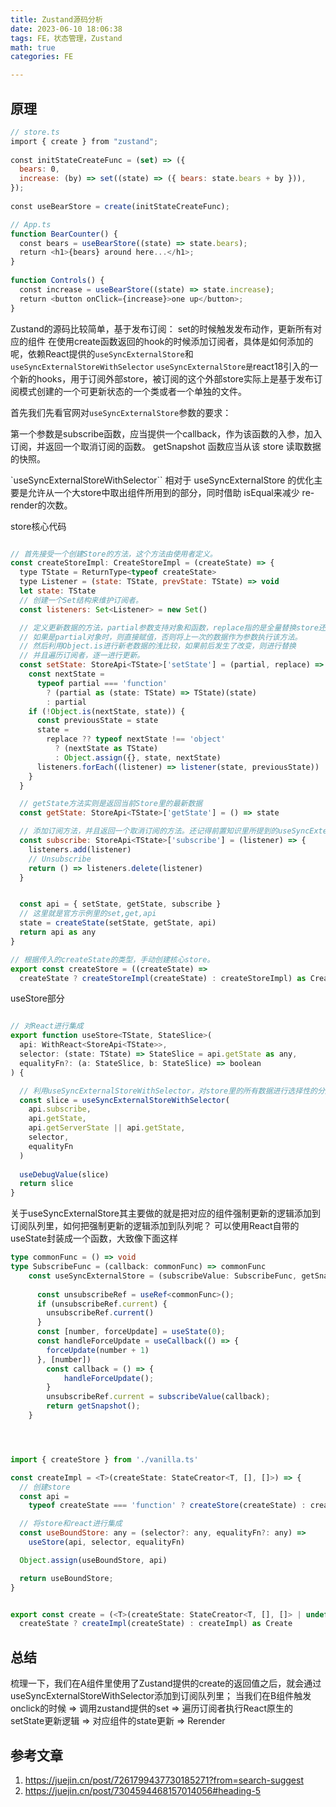 ```yaml
---
title: Zustand源码分析
date: 2023-06-10 18:06:38
tags: FE，状态管理，Zustand
math: true
categories: FE

---
```


## 原理

``` javascript
// store.ts
import { create } from "zustand";  
  
const initStateCreateFunc = (set) => ({  
  bears: 0,  
  increase: (by) => set((state) => ({ bears: state.bears + by })),  
});  
  
const useBearStore = create(initStateCreateFunc);

// App.ts
function BearCounter() {  
  const bears = useBearStore((state) => state.bears);  
  return <h1>{bears} around here...</h1>;  
}  
  
function Controls() {  
  const increase = useBearStore((state) => state.increase);  
  return <button onClick={increase}>one up</button>;  
}


```

Zustand的源码比较简单，基于发布订阅：
set的时候触发发布动作，更新所有对应的组件
在使用create函数返回的hook的时候添加订阅者，具体是如何添加的呢，依赖React提供的`useSyncExternalStore`和`useSyncExternalStoreWithSelector`
`useSyncExternalStore是`react18引入的一个新的hooks，用于订阅外部store，被订阅的这个外部store实际上是基于发布订阅模式创建的一个可更新状态的一个类或者一个单独的文件。

首先我们先看官网对`useSyncExternalStore`参数的要求：

第一个参数是subscribe函数，应当提供一个callback，作为该函数的入参，加入订阅，并返回一个取消订阅的函数。
getSnapshot 函数应当从该 store 读取数据的快照。

`useSyncExternalStoreWithSelector`` 相对于 useSyncExternalStore 的优化主要是允许从一个大store中取出组件所用到的部分，同时借助 isEqual来减少 re-render的次数。




store核心代码
``` javascript 

// 首先接受一个创建Store的方法，这个方法由使用者定义。
const createStoreImpl: CreateStoreImpl = (createState) => {
  type TState = ReturnType<typeof createState>
  type Listener = (state: TState, prevState: TState) => void
  let state: TState
  // 创建一个Set结构来维护订阅者。
  const listeners: Set<Listener> = new Set()

  // 定义更新数据的方法，partial参数支持对象和函数，replace指的是全量替换store还是merge
  // 如果是partial对象时，则直接赋值，否则将上一次的数据作为参数执行该方法。
  // 然后利用Object.is进行新老数据的浅比较，如果前后发生了改变，则进行替换
  // 并且遍历订阅者，逐一进行更新。
  const setState: StoreApi<TState>['setState'] = (partial, replace) => {
    const nextState =
      typeof partial === 'function'
        ? (partial as (state: TState) => TState)(state)
        : partial
    if (!Object.is(nextState, state)) {
      const previousState = state
      state =
        replace ?? typeof nextState !== 'object'
          ? (nextState as TState)
          : Object.assign({}, state, nextState)
      listeners.forEach((listener) => listener(state, previousState))
    }
  }

  // getState方法实则是返回当前Store里的最新数据
  const getState: StoreApi<TState>['getState'] = () => state

  // 添加订阅方法，并且返回一个取消订阅的方法。还记得前置知识里所提到的useSyncExternalStore吗？
  const subscribe: StoreApi<TState>['subscribe'] = (listener) => {
    listeners.add(listener)
    // Unsubscribe
    return () => listeners.delete(listener)
  }


  const api = { setState, getState, subscribe }
  // 这里就是官方示例里的set,get,api
  state = createState(setState, getState, api)
  return api as any
}

// 根据传入的createState的类型，手动创建核心store。
export const createStore = ((createState) =>
  createState ? createStoreImpl(createState) : createStoreImpl) as CreateStore


```


useStore部分
``` javascript 

// 对React进行集成
export function useStore<TState, StateSlice>(
  api: WithReact<StoreApi<TState>>,
  selector: (state: TState) => StateSlice = api.getState as any,
  equalityFn?: (a: StateSlice, b: StateSlice) => boolean
) {

  // 利用useSyncExternalStoreWithSelector，对store里的所有数据进行选择性的分片
  const slice = useSyncExternalStoreWithSelector(
    api.subscribe,
    api.getState,
    api.getServerState || api.getState,
    selector,
    equalityFn
  )
  
  useDebugValue(slice)
  return slice
}


```

关于useSyncExternalStore其主要做的就是把对应的组件强制更新的逻辑添加到订阅队列里，如何把强制更新的逻辑添加到队列呢？
可以使用React自带的useState封装成一个函数，大致像下面这样



``` typescript
type commonFunc = () => void
type SubscribeFunc = (callback: commonFunc) => commonFunc
    const useSyncExternalStore = (subscribeValue: SubscribeFunc, getSnapshot: () => number): number => {
      
      const unsubscribeRef = useRef<commonFunc>();
      if (unsubscribeRef.current) {
        unsubscribeRef.current()
      }
      const [number, forceUpdate] = useState(0);
      const handleForceUpdate = useCallback(() => {
        forceUpdate(number + 1)
      }, [number])
        const callback = () => {
            handleForceUpdate();
        }
        unsubscribeRef.current = subscribeValue(callback);
        return getSnapshot();
    }




```


``` javascript 

import { createStore } from './vanilla.ts'

const createImpl = <T>(createState: StateCreator<T, [], []>) => {
  // 创建store
  const api =
    typeof createState === 'function' ? createStore(createState) : createState

  // 将store和react进行集成
  const useBoundStore: any = (selector?: any, equalityFn?: any) =>
    useStore(api, selector, equalityFn)

  Object.assign(useBoundStore, api)

  return useBoundStore;
}


export const create = (<T>(createState: StateCreator<T, [], []> | undefined) =>
  createState ? createImpl(createState) : createImpl) as Create

```

## 总结
梳理一下，我们在A组件里使用了Zustand提供的create的返回值之后，就会通过useSyncExternalStoreWithSelector添加到订阅队列里；
当我们在B组件触发onclick的时候 => 调用zustand提供的set => 遍历订阅者执行React原生的setState更新逻辑 => 对应组件的state更新 => Rerender


## 参考文章
1. https://juejin.cn/post/7261799437730185271?from=search-suggest
2. https://juejin.cn/post/7304594468157014056#heading-5